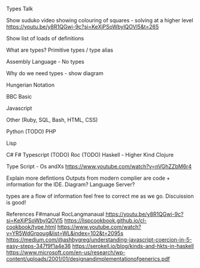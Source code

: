 Types Talk

Show suduko video showing colouring of squares - solving at a higher level
https://youtu.be/y8R1QGwi-9c?si=KeXjPSoWbylQOVl5&t=265

Show list of loads of definitions

What are types?  Primitive types / type alias


Assembly Language - No types

Why do we need types - show diagram

Hungerian Notation

BBC Basic

Javascript

Other (Ruby, SQL, Bash, HTML, CSS)

Python  (TODO)
PHP

Lisp

C#
F# 
Typescript   (TODO)
Roc   (TODO)
Haskell - Higher Kind
Clojure


Type Script - Os andXs
https://www.youtube.com/watch?v=nVGhZZbM6r4


Explain more defintions
Outputs from modern complier are code + information for the IDE.  Diagram? Language Server?

types are a flow of information
feel free to correct me as we go.  Discuission is good!


References
F#manual
RocLangmanaual
https://youtu.be/y8R1QGwi-9c?si=KeXjPSoWbylQOVl5
https://lispcookbook.github.io/cl-cookbook/type.html
https://www.youtube.com/watch?v=YR5WdGrpoug&list=WL&index=102&t=2095s
https://medium.com/@ashbygreg/understanding-javascript-coercion-in-5-easy-steps-347f9f1a4e36
https://serokell.io/blog/kinds-and-hkts-in-haskell
https://www.microsoft.com/en-us/research/wp-content/uploads/2001/01/designandimplementationofgenerics.pdf